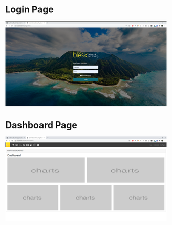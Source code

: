 # Login Page

![alt text](https://github.com/mahmudkuet11/prival-test-1/blob/master/screenshots/login.png?raw=true)


# Dashboard Page

![alt text](https://github.com/mahmudkuet11/prival-test-1/blob/master/screenshots/dashboard.png?raw=true)